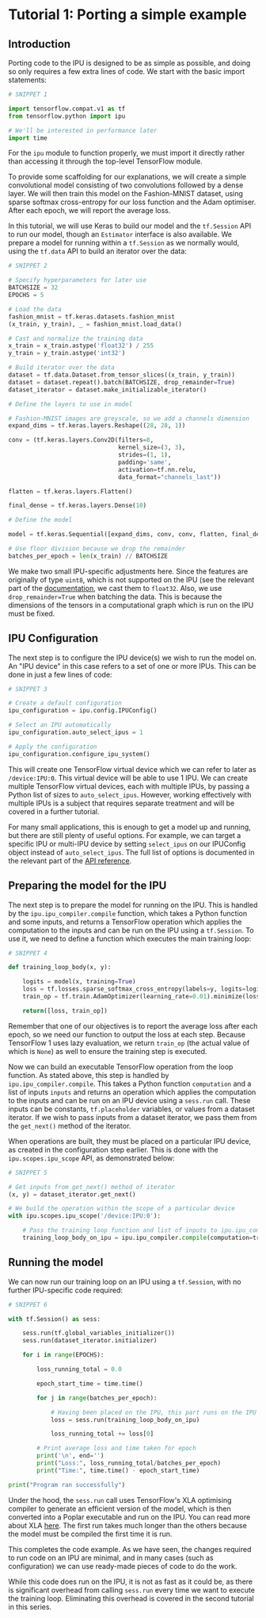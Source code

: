 # Tutorial 1: Porting a simple example

## Introduction

Porting code to the IPU is designed to be as simple as possible, and doing so only requires a few extra lines of code. We start with the basic import statements:

```python
# SNIPPET 1

import tensorflow.compat.v1 as tf
from tensorflow.python import ipu

# We'll be interested in performance later
import time
```

For the `ipu` module to function properly, we must import it directly rather than accessing it through the top-level TensorFlow module.

To provide some scaffolding for our explanations, we will create a simple convolutional model consisting of two convolutions followed by a dense layer. We will then train this model on the Fashion-MNIST dataset, using sparse softmax cross-entropy for our loss function and the Adam optimiser. After each epoch, we will report the average loss.

In this tutorial, we will use Keras to build our model and the `tf.Session` API to run our model, though an `Estimator` interface is also available.  We prepare a model for running within a `tf.Session` as we normally would, using the `tf.data` API to build an iterator over the data:


```python
# SNIPPET 2

# Specify hyperparameters for later use
BATCHSIZE = 32
EPOCHS = 5

# Load the data
fashion_mnist = tf.keras.datasets.fashion_mnist
(x_train, y_train), _ = fashion_mnist.load_data()

# Cast and normalize the training data
x_train = x_train.astype('float32') / 255
y_train = y_train.astype('int32')

# Build iterator over the data
dataset = tf.data.Dataset.from_tensor_slices((x_train, y_train))
dataset = dataset.repeat().batch(BATCHSIZE, drop_remainder=True)
dataset_iterator = dataset.make_initializable_iterator()

# Define the layers to use in model

# Fashion-MNIST images are greyscale, so we add a channels dimension
expand_dims = tf.keras.layers.Reshape((28, 28, 1))

conv = (tf.keras.layers.Conv2D(filters=8,
                               kernel_size=(3, 3),
                               strides=(1, 1),
                               padding='same',
                               activation=tf.nn.relu,
                               data_format="channels_last"))

flatten = tf.keras.layers.Flatten()

final_dense = tf.keras.layers.Dense(10)

# Define the model

model = tf.keras.Sequential([expand_dims, conv, conv, flatten, final_dense])

# Use floor division because we drop the remainder
batches_per_epoch = len(x_train) // BATCHSIZE
```

We make two small IPU-specific adjustments here. Since the features are originally of type `uint8`, which is not supported on the IPU (see the relevant part of the [documentation](https://docs.graphcore.ai/projects/tensorflow1-user-guide/en/latest/tensorflow/device_selection.html#supported-types), we cast them to `float32`. Also, we use `drop_remainder=True` when batching the data. This is because the dimensions of the tensors in a computational graph which is run on the IPU must be fixed.

## IPU Configuration

The next step is to configure the IPU device(s) we wish to run the model on. An "IPU device" in this case refers to a set of one or more IPUs. This can be done in just a few lines of code:

```python
# SNIPPET 3

# Create a default configuration
ipu_configuration = ipu.config.IPUConfig()

# Select an IPU automatically
ipu_configuration.auto_select_ipus = 1

# Apply the configuration
ipu_configuration.configure_ipu_system()
```

This will create one TensorFlow virtual device which we can refer to later as `/device:IPU:0`. This virtual device will be able to use 1 IPU. We can create multiple TensorFlow virtual devices, each with multiple IPUs, by passing a Python list of sizes to `auto_select_ipus`. However, working effectively with multiple IPUs is a subject that requires separate treatment and will be covered in a further tutorial.

For many small applications, this is enough to get a model up and running, but there are still plenty of useful options. For example, we can target a specific IPU or multi-IPU device by setting `select_ipus` on our IPUConfig object instead of `auto_select_ipus`. The full list of options is documented in the relevant part of the [API reference](https://docs.graphcore.ai/projects/tensorflow1-user-guide/en/latest/tensorflow/api.html#tensorflow.python.ipu.config.IPUConfig).

## Preparing the model for the IPU

The next step is to prepare the model for running on the IPU. This is handled by the `ipu.ipu_compiler.compile` function, which takes a Python function and some inputs, and returns a TensorFlow operation which applies the computation to the inputs and can be run on the IPU using a `tf.Session`. To use it, we need to define a function which executes the main training loop:

```python
# SNIPPET 4

def training_loop_body(x, y):

    logits = model(x, training=True)
    loss = tf.losses.sparse_softmax_cross_entropy(labels=y, logits=logits)
    train_op = tf.train.AdamOptimizer(learning_rate=0.01).minimize(loss=loss)

    return([loss, train_op])
```

Remember that one of our objectives is to report the average loss after each epoch, so we need our function to output the loss at each step. Because TensorFlow 1 uses lazy evaluation, we return `train_op` (the actual value of which is `None`) as well to ensure the training step is executed.

Now we can build an executable TensorFlow operation from the loop function. As stated above, this step is handled by `ipu.ipu_compiler.compile`. This takes a Python function `computation` and a list of inputs `inputs` and returns an operation which applies the computation to the inputs and can be run on an IPU device using a `sess.run` call. These inputs can be constants, `tf.placeholder` variables, or values from a dataset iterator. If we wish to pass inputs from a dataset iterator, we pass them from the `get_next()` method of the iterator.

When operations are built, they must be placed on a particular IPU device, as created in the configuration step earlier. This is done with the `ipu.scopes.ipu_scope` API, as demonstrated below:


```python
# SNIPPET 5

# Get inputs from get_next() method of iterator
(x, y) = dataset_iterator.get_next()

# We build the operation within the scope of a particular device
with ipu.scopes.ipu_scope('/device:IPU:0'):

    # Pass the training loop function and list of inputs to ipu.ipu_compiler.compile
    training_loop_body_on_ipu = ipu.ipu_compiler.compile(computation=training_loop_body, inputs=[x, y])
```

## Running the model

We can now run our training loop on an IPU using a `tf.Session`, with no further IPU-specific code required:


```python
# SNIPPET 6

with tf.Session() as sess:

    sess.run(tf.global_variables_initializer())
    sess.run(dataset_iterator.initializer)

    for i in range(EPOCHS):

        loss_running_total = 0.0

        epoch_start_time = time.time()

        for j in range(batches_per_epoch):

            # Having been placed on the IPU, this part runs on the IPU
            loss = sess.run(training_loop_body_on_ipu)

            loss_running_total += loss[0]

        # Print average loss and time taken for epoch
        print('\n', end='')
        print("Loss:", loss_running_total/batches_per_epoch)
        print("Time:", time.time() - epoch_start_time)

print("Program ran successfully")
```

Under the hood, the `sess.run` call uses TensorFlow's XLA optimising compiler to generate an efficient version of the model, which is then converted into a Poplar executable and run on the IPU. You can read more about XLA [here](https://www.tensorflow.org/xla). The first run takes much longer than the others because the model must be compiled the first time it is run.

This completes the code example. As we have seen, the changes required to run code on an IPU are minimal, and in many cases (such as configuration) we can use ready-made pieces of code to do the work.

While this code does run on the IPU, it is not as fast as it could be, as there is significant overhead from calling `sess.run` every time we want to execute the training loop. Eliminating this overhead is covered in the second tutorial in this series.

